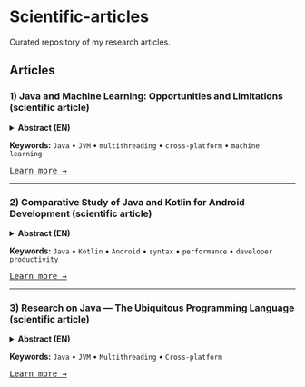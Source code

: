 # Scientific-articles
Curated repository of my research articles.

## Articles
### 1) Java and Machine Learning: Opportunities and Limitations (scientific article)
<details> <summary><strong>Abstract (EN)</strong></summary> <p>Java, a high-level, class-based, object-oriented programming language, has been a cornerstone of the software development community since its introduction in the mid-1990s. With the recent release of Java 22, significant enhancements have been made that continue to increase its popularity. This research paper examines the evolution, features, architecture, and modern applications of the Java language. Understanding the impact and capabilities of Java provides insight into why it remains a cornerstone of software development, especially considering current technology trends and future growth.</p> </details>

**Keywords:** `Java` • `JVM` • `multithreading` • `cross-platform` • `machine learning`

<a href="https://github.com/NicolasPetrov/JAVA-AND-MACHINE-LEARNING-OPPORTUNITIES-AND-LIMITATIONS"><kbd>Learn more →</kbd></a>

---

### 2) Comparative Study of Java and Kotlin for Android Development (scientific article)
<details> <summary><strong>Abstract (EN)</strong></summary> <p>Android development has traditionally been dominated by Java, a language known for its reliability and extensive history. However, the emergence of Kotlin language created by JetBrains in 2011 and its subsequent adoption by Google as the official language for Android development in 2017 changed the situation. The main purpose of this paper is to conduct a comparative analysis of Java and Kotlin, focusing on syntax, performance, developer productivity and community acceptance, and to develop an understanding of the strengths and weaknesses of both languages in the context of Android development.</p> </details>

**Keywords:** `Java` • `Kotlin` • `Android` • `syntax` • `performance` • `developer productivity`

<a href="https://github.com/NicolasPetrov/COMPARATIVE-STUDY-OF-JAVA-AND-KOTLIN-FOR-ANDROID-DEVELOPMENT"><kbd>Learn more →</kbd></a>

---

### 3) Research on Java — The Ubiquitous Programming Language (scientific article)
<details> <summary><strong>Abstract (EN)</strong></summary> <p>Java, a high-level, class-based, object-oriented programming language, has been a cornerstone of the software development community since its introduction in the mid-1990s. With the recent release of Java 22, significant enhancements have been made that continue to increase its popularity. This research paper examines the evolution, features, architecture, and modern applications of the Java language. Understanding the impact and capabilities of Java provides insight into why it remains a cornerstone of software development, especially considering current technology trends and future growth.</p> </details>

**Keywords:** `Java` • `JVM` • `Multithreading` • `Cross-platform`

<a href="https://github.com/NicolasPetrov/RESEARCH-ON-JAVA-THE-UBIQUITOUS-PROGRAMMING-LANGUAGE"><kbd>Learn more →</kbd></a>
